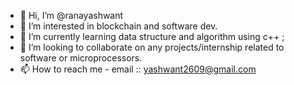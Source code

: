 - 👋 Hi, I’m @ranayashwant
- 👀 I’m interested in blockchain and software dev.
- 🌱 I’m currently learning data structure and algorithm using c++ ;
- 💞️ I’m looking to collaborate on any projects/internship related to software or microprocessors.
- 📫 How to reach me - email :: yashwant2609@gmail.com



<!---
ranayashwant/ranayashwant is a ✨ special ✨ repository because its `README.md` (this file) appears on your GitHub profile.
You can click the Preview link to take a look at your changes.
--->
